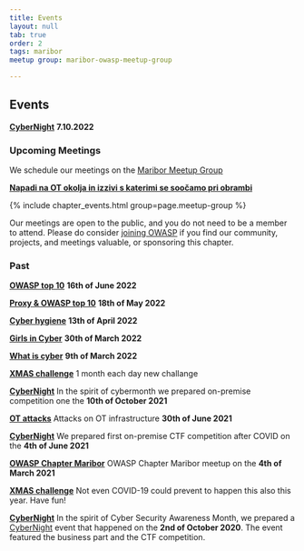 ```yaml
---
title: Events
layout: null
tab: true
order: 2
tags: maribor
meetup group: maribor-owasp-meetup-group

---
```


## Events

**[CyberNight](https://cybernight.org)** **7.10.2022**

### Upcoming Meetings

We schedule our meetings on the [Maribor Meetup Group](https://www.meetup.com/maribor-owasp-meetup-group)

**[Napadi na OT okolja in izzivi s katerimi se soočamo pri obrambi](https://www.meetup.com/maribor-owasp-meetup-group/events/278974243/)**

{% include chapter_events.html group=page.meetup-group %}

Our meetings are open to the public, and you do not need to be a member to attend. Please do consider [joining OWASP](https://owasp.org/membership/) if you find our community, projects, and meetings valuable, or sponsoring this chapter.


### Past
**[OWASP top 10](https://www.meetup.com/maribor-owasp-meetup-group/events/286088739/)**   **16th of June 2022** 

**[Proxy & OWASP top 10](https://www.meetup.com/maribor-owasp-meetup-group/events/285689653/)**   **18th of May 2022** 

**[Cyber hygiene](https://www.meetup.com/maribor-owasp-meetup-group/events/285244587/)**  **13th of April 2022** 

**[Girls in Cyber](https://www.eventbrite.com/e/2-on-line-delavnica-na-temo-kibernetske-varnosti-cybergirlssi-tickets-271945013857)**   **30th of March 2022** 

**[What is cyber](https://www.meetup.com/maribor-owasp-meetup-group/events/284243055/)**   **9th of March 2022** 

**[XMAS challenge](https://1337.owasp.si)** 1 month each day new challange

**[CyberNight](https://cybernight.org)**  In the spirit of cybermonth we prepared on-premise competition one the **10th of October 2021** 

**[OT attacks](https://cybernight.org)** Attacks on OT infrastructure **30th of June 2021**  

**[CyberNight](https://cybernight.org)**  We prepared first on-premise CTF competition after COVID on the **4th of June 2021**  

**[OWASP Chapter Maribor](https://www.eventbrite.com/e/owasp-slovenia-virtual-meetup-tickets-142485390639)** OWASP Chapter Maribor meetup on the **4th of March 2021**

**[XMAS challenge](https://1337.owasp.si)** Not even COVID-19 could prevent to happen this also this year. Have fun! 

**[CyberNight](https://cybernight.org)**  In the spirit of Cyber Security Awareness Month, we prepared a [CyberNight](https://cybernight.org) event that happened on the **2nd of October 2020**. The event featured the business part and the CTF competition.

